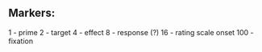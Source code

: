 ## Markers:
1 - prime
2 - target
4 - effect
8 - response (?)
16 - rating scale onset
100 - fixation
